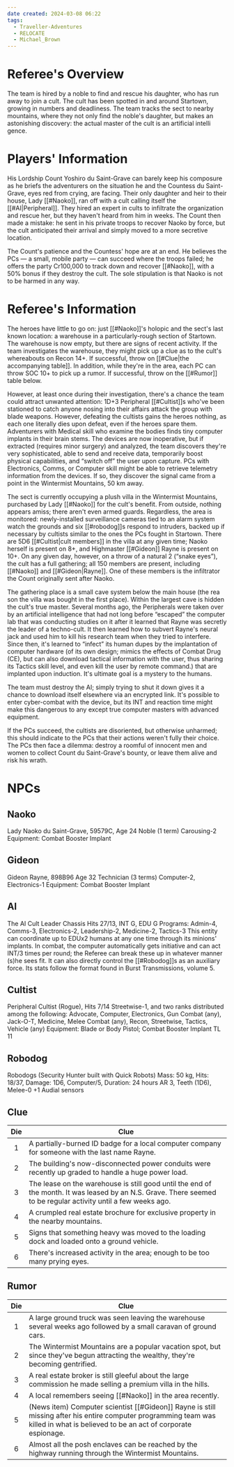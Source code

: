 ```yaml
---
date created: 2024-03-08 06:22
tags:
  - Traveller-Adventures
  - RELOCATE
  - Michael_Brown
---
```


# Referee's Overview

The team is hired by a noble to find and rescue his daughter, who has run away to join a cult. The cult has been spotted in and around Startown, growing in numbers and deadliness. The team tracks the sect to nearby mountains, where they not only find the noble's daughter, but makes an astonishing discovery: the actual master of the cult is an artificial intelli gence.

# Players' Information

His Lordship Count Yoshiro du Saint-Grave can barely keep his composure as he briefs the adventurers on the situation he and the Countess du Saint-Grave, eyes red from crying, are facing. Their only daughter and heir to their house, Lady [[#Naoko]], ran off with a cult calling itself the [[#AI|Peripheral]]. They hired an expert in cults to infiltrate the organization and rescue her, but they haven't heard from him in weeks. The Count then made a mistake: he sent in his private troops to recover Naoko by force, but the cult anticipated their arrival and simply moved to a more secretive location. 

The Count's patience and the Countess' hope are at an end. He believes the PCs — a small, mobile party — can succeed where the troops failed; he offers the party Cr100,000 to track down and recover [[#Naoko]], with a 50% bonus if they destroy the cult. The sole stipulation is that Naoko is not to be harmed in any way.

# Referee's Information

The heroes have little to go on: just [[#Naoko]]'s holopic and the sect's last known location: a warehouse in a particularly-rough section of Startown. The warehouse is now empty, but there are signs of recent activity. If the team investigates the warehouse, they might pick up a clue as to the cult's whereabouts on Recon 14+. If successful, throw on [[#Clue|the accompanying table]].
In addition, while they're in the area, each PC can throw SOC 10+ to pick up a rumor. If successful, throw on the [[#Rumor]] table below.

However, at least once during their investigation, there's a chance the team could attract unwanted attention: 1D+3 Peripheral [[#Cultist]]s who've been stationed to catch anyone nosing into their affairs attack the group with blade weapons. However, defeating the cultists gains the heroes nothing, as each one literally dies upon defeat, even if the heroes spare them. Adventurers with Medical skill who examine the bodies finds tiny computer implants in their brain stems. The devices are now inoperative, but if extracted (requires minor surgery) and analyzed, the team discovers they're very sophisticated, able to send and receive data, temporarily boost physical capabilities, and “switch off” the user upon capture. PCs with Electronics, Comms, or Computer skill might be able to retrieve telemetry information from the devices. If so, they discover the signal came from a point in the Wintermist Mountains, 50 km away. 

The sect is currently occupying a plush villa in the Wintermist Mountains, purchased by Lady [[#Naoko]] for the cult's benefit. From outside, nothing appears amiss; there aren't even armed guards. Regardless, the area is monitored: newly-installed surveillance cameras tied to an alarm system watch the grounds and six [[#robodog]]s respond to intruders, backed up if necessary by cultists similar to the ones the PCs fought in Startown. There are 5D6 [[#Cultist|cult members]] in the villa at any given time; Naoko herself is present on 8+, and Highmaster [[#Gideon]] Rayne is present on 10+. On any given day, however, on a throw of a natural 2 (“snake eyes”), the cult has a full gathering; all 150 members are present, including [[#Naoko]] and [[#Gideon|Rayne]]. One of these members is the infiltrator the Count originally sent after Naoko. 

The gathering place is a small cave system below the main house (the rea son the villa was bought in the first place). Within the largest cave is hidden the cult's true master. Several months ago, the Peripherals were taken over by an artificial intelligence that had not long before “escaped” the computer lab that was conducting studies on it after it learned that Rayne was secretly the leader of a techno-cult. It then learned how to subvert Rayne's neural jack and used him to kill his research team when they tried to interfere. Since then, it's learned to “infect” its human dupes by the implantation of computer hardware (of its own design; mimics the effects of Combat Drug (CE), but can also download tactical information with the user, thus sharing its Tactics skill level, and even kill the user by remote command.) that are implanted upon induction. It's ultimate goal is a mystery to the humans.

The team must destroy the AI; simply trying to shut it down gives it a chance to download itself elsewhere via an encrypted link. It's possible to enter cyber-combat with the device, but its INT and reaction time might make this dangerous to any except true computer masters with advanced equipment. 

If the PCs succeed, the cultists are disoriented, but otherwise unharmed; this should indicate to the PCs that their actions weren't fully their choice. The PCs then face a dilemma: destroy a roomful of innocent men and women to collect Count du Saint-Grave's bounty, or leave them alive and risk his wrath.

# NPCs

## Naoko

Lady Naoko du Saint-Grave, 59579C, 
Age 24 Noble (1 term) 
Carousing-2 
Equipment: Combat Booster Implant

## Gideon

Gideon Rayne, 898B96
Age 32 Technician (3 terms) 
Computer-2, Electronics-1 
Equipment: Combat Booster Implant

## AI

The AI Cult Leader
Chassis Hits 27/13, INT G, EDU G 
Programs: Admin-4, Comms-3, Electronics-2, Leadership-2, Medicine-2, Tactics-3
This entity can coordinate up to EDUx2 humans at any one time through its minions' implants. In combat, the computer automatically gets initiative and can act INT/3 times per round; the Referee can break these up in whatever manner (s)he sees fit. It can also directly control the [[#Robodog]]s as an auxiliary force. Its stats follow the format found in Burst Transmissions, volume 5.

## Cultist

Peripheral Cultist
(Rogue), Hits 7/14 
Streetwise-1, and two ranks distributed among the following: Advocate, Computer, Electronics, Gun Combat (any), Jack-O-T, Medicine, Melee Combat (any), Recon, Streetwise, Tactics, Vehicle (any) 
Equipment: Blade or Body Pistol; Combat Booster Implant TL 11

## Robodog

Robodogs (Security Hunter built with Quick Robots)
Mass: 50 kg, Hits: 18/37, Damage: 1D6, Computer/5, 
Duration: 24 hours AR 3, Teeth (1D6), Melee-0 +1 Audial sensors

## Clue

| Die | Clue                                                                                                                                                            |
| :-: | --------------------------------------------------------------------------------------------------------------------------------------------------------------- |
|  1  | A partially-burned ID badge for a local computer company for someone with the last name Rayne.                                                                  |
|  2  | The building's now-disconnected power conduits were recently up graded to handle a huge power load.                                                             |
|  3  | The lease on the warehouse is still good until the end of the month. It was leased by an N.S. Grave. There seemed to be regular activity until a few weeks ago. |
|  4  | A crumpled real estate brochure for exclusive property in the nearby mountains.                                                                                 |
|  5  | Signs that something heavy was moved to the loading dock and loaded onto a ground vehicle.                                                                      |
|  6  | There's increased activity in the area; enough to be too many prying eyes.                                                                                      |

## Rumor

| Die | Clue                                                                                                                                                                             |
| :-: | -------------------------------------------------------------------------------------------------------------------------------------------------------------------------------- |
|  1  | A large ground truck was seen leaving the warehouse several weeks ago followed by a small caravan of ground cars.                                                                |
|  2  | The Wintermist Mountains are a popular vacation spot, but since they've begun attracting the wealthy, they're becoming gentrified.                                               |
|  3  | A real estate broker is still gleeful about the large commission he made selling a premium villa in the hills.                                                                   |
|  4  | A local remembers seeing [[#Naoko]] in the area recently.                                                                                                                        |
|  5  | (News item) Computer scientist [[#Gideon]] Rayne is still missing after his entire computer programming team was killed in what is believed to be an act of corporate espionage. |
|  6  | Almost all the posh enclaves can be reached by the highway running through the Wintermist Mountains.                                                                             |
